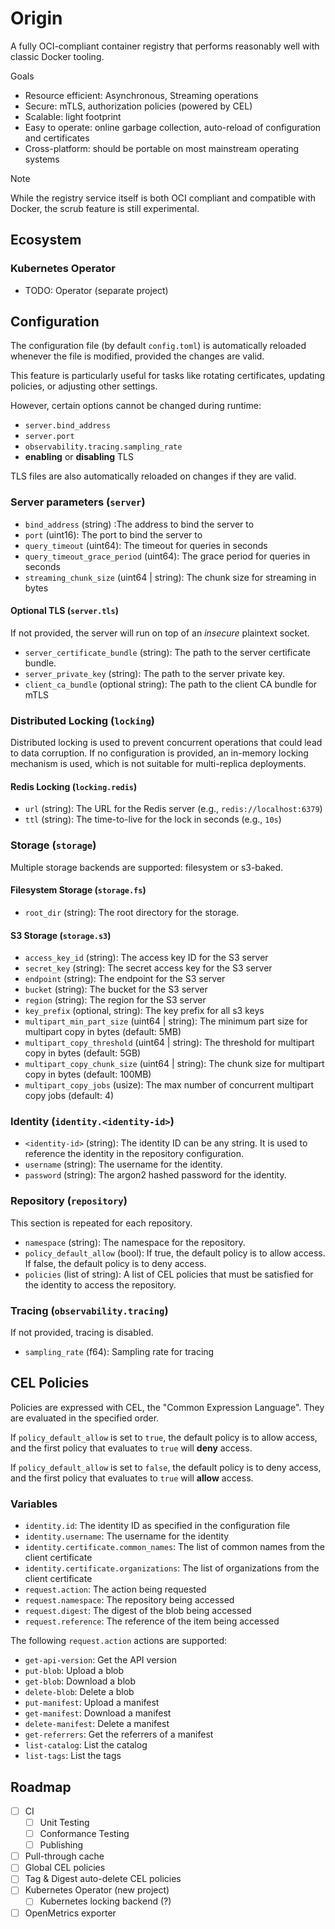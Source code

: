 # Origin

A fully OCI-compliant container registry that performs reasonably well with classic Docker tooling.

Goals
- Resource efficient: Asynchronous, Streaming operations
- Secure: mTLS, authorization policies (powered by CEL)
- Scalable: light footprint
- Easy to operate: online garbage collection, auto-reload of configuration and certificates
- Cross-platform: should be portable on most mainstream operating systems

> [!NOTE]
> While the registry service itself is both OCI compliant and compatible with Docker,
> the scrub feature is still experimental.

## Ecosystem

### Kubernetes Operator

- TODO: Operator (separate project)

## Configuration

The configuration file (by default `config.toml`) is automatically reloaded whenever the file is modified, provided the changes are valid.

This feature is particularly useful for tasks like rotating certificates, updating policies, or adjusting other settings.

However, certain options cannot be changed during runtime:
- `server.bind_address`
- `server.port`
- `observability.tracing.sampling_rate`
- **enabling** or **disabling** TLS

TLS files are also automatically reloaded on changes if they are valid.

### Server parameters (`server`)

- `bind_address` (string) :The address to bind the server to
- `port` (uint16): The port to bind the server to
- `query_timeout` (uint64): The timeout for queries in seconds
- `query_timeout_grace_period` (uint64): The grace period for queries in seconds
- `streaming_chunk_size` (uint64 | string): The chunk size for streaming in bytes

#### Optional TLS (`server.tls`)

If not provided, the server will run on top of an _insecure_ plaintext socket.

- `server_certificate_bundle` (string): The path to the server certificate bundle.
- `server_private_key` (string): The path to the server private key.
- `client_ca_bundle` (optional string): The path to the client CA bundle for mTLS

### Distributed Locking (`locking`)

Distributed locking is used to prevent concurrent operations that could lead to data corruption.
If no configuration is provided, an in-memory locking mechanism is used, which is not suitable for
multi-replica deployments.

#### Redis Locking (`locking.redis`)

- `url` (string): The URL for the Redis server (e.g., `redis://localhost:6379`)
- `ttl` (string): The time-to-live for the lock in seconds (e.g., `10s`)

### Storage (`storage`)

Multiple storage backends are supported: filesystem or s3-baked.

#### Filesystem Storage (`storage.fs`)

- `root_dir` (string): The root directory for the storage.

#### S3 Storage (`storage.s3`)

- `access_key_id` (string): The access key ID for the S3 server
- `secret_key` (string): The secret access key for the S3 server
- `endpoint` (string): The endpoint for the S3 server
- `bucket` (string): The bucket for the S3 server
- `region` (string): The region for the S3 server
- `key_prefix` (optional, string): The key prefix for all s3 keys
- `multipart_min_part_size` (uint64 | string): The minimum part size for multipart copy in bytes (default: 5MB)
- `multipart_copy_threshold` (uint64 | string): The threshold for multipart copy in bytes (default: 5GB)
- `multipart_copy_chunk_size` (uint64 | string): The chunk size for multipart copy in bytes (default: 100MB)
- `multipart_copy_jobs` (usize): The max number of concurrent multipart copy jobs (default: 4)

### Identity (`identity.<identity-id>`)

- `<identity-id>` (string): The identity ID can be any string. It is used to reference the identity in the repository configuration.
- `username` (string): The username for the identity.
- `password` (string): The argon2 hashed password for the identity.

### Repository (`repository`)

This section is repeated for each repository.

- `namespace` (string): The namespace for the repository.
- `policy_default_allow` (bool): If true, the default policy is to allow access. If false, the default policy is to deny access.
- `policies` (list of string): A list of CEL policies that must be satisfied for the identity to access the repository.

### Tracing (`observability.tracing`)

If not provided, tracing is disabled.

- `sampling_rate` (f64): Sampling rate for tracing

## CEL Policies

Policies are expressed with CEL, the "Common Expression Language".
They are evaluated in the specified order.

If `policy_default_allow` is set to `true`, the default policy is to allow access,
and the first policy that evaluates to `true` will **deny** access.

If `policy_default_allow` is set to `false`, the default policy is to deny access,
and the first policy that evaluates to `true` will **allow** access.

### Variables

- `identity.id`: The identity ID as specified in the configuration file
- `identity.username`: The username for the identity
- `identity.certificate.common_names`: The list of common names from the client certificate
- `identity.certificate.organizations`: The list of organizations from the client certificate
- `request.action`: The action being requested
- `request.namespace`: The repository being accessed
- `request.digest`: The digest of the blob being accessed
- `request.reference`: The reference of the item being accessed

The following `request.action` actions are supported:
- `get-api-version`: Get the API version
- `put-blob`: Upload a blob
- `get-blob`: Download a blob
- `delete-blob`: Delete a blob
- `put-manifest`: Upload a manifest
- `get-manifest`: Download a manifest
- `delete-manifest`: Delete a manifest
- `get-referrers`: Get the referrers of a manifest
- `list-catalog`: List the catalog
- `list-tags`: List the tags

## Roadmap

- [ ] CI
  - [ ] Unit Testing
  - [ ] Conformance Testing
  - [ ] Publishing
- [ ] Pull-through cache
- [ ] Global CEL policies
- [ ] Tag & Digest auto-delete CEL policies
- [ ] Kubernetes Operator (new project)
  - [ ] Kubernetes locking backend (?)
- [ ] OpenMetrics exporter
